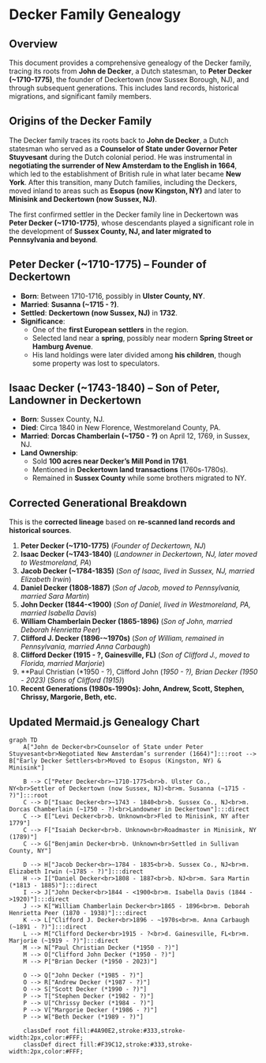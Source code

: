 # Decker Family Genealogy

## Overview
This document provides a comprehensive genealogy of the Decker family, tracing its roots from **John de Decker**, a Dutch statesman, to **Peter Decker (~1710-1775)**, the founder of Deckertown (now Sussex Borough, NJ), and through subsequent generations. This includes land records, historical migrations, and significant family members.

## **Origins of the Decker Family**
The Decker family traces its roots back to **John de Decker**, a Dutch statesman who served as a **Counselor of State under Governor Peter Stuyvesant** during the Dutch colonial period. He was instrumental in **negotiating the surrender of New Amsterdam to the English in 1664**, which led to the establishment of British rule in what later became **New York**. After this transition, many Dutch families, including the Deckers, moved inland to areas such as **Esopus (now Kingston, NY)** and later to **Minisink and Deckertown (now Sussex, NJ)**.

The first confirmed settler in the Decker family line in Deckertown was **Peter Decker (~1710-1775)**, whose descendants played a significant role in the development of **Sussex County, NJ, and later migrated to Pennsylvania and beyond**.

## **Peter Decker (~1710-1775) – Founder of Deckertown**
- **Born**: Between 1710-1716, possibly in **Ulster County, NY**.
- **Married**: **Susanna (~1715 - ?)**.
- **Settled**: **Deckertown (now Sussex, NJ)** in **1732**.
- **Significance**:
  - One of the **first European settlers** in the region.
  - Selected land near a **spring**, possibly near modern **Spring Street or Hamburg Avenue**.
  - His land holdings were later divided among **his children**, though some property was lost to speculators.
  
## **Isaac Decker (~1743-1840) – Son of Peter, Landowner in Deckertown**
- **Born**: Sussex County, NJ.
- **Died**: Circa 1840 in New Florence, Westmoreland County, PA.
- **Married**: **Dorcas Chamberlain (~1750 - ?)** on April 12, 1769, in Sussex, NJ.
- **Land Ownership**:
  - Sold **100 acres near Decker’s Mill Pond in 1761**.
  - Mentioned in **Deckertown land transactions** (1760s-1780s).
  - Remained in **Sussex County** while some brothers migrated to NY.

## **Corrected Generational Breakdown**
This is the **corrected lineage** based on **re-scanned land records and historical sources**.

1. **Peter Decker (~1710-1775)** (*Founder of Deckertown, NJ*)  
2. **Isaac Decker (~1743-1840)** (*Landowner in Deckertown, NJ, later moved to Westmoreland, PA*)  
3. **Jacob Decker (~1784-1835)** (*Son of Isaac, lived in Sussex, NJ, married Elizabeth Irwin*)  
4. **Daniel Decker (1808-1887)** (*Son of Jacob, moved to Pennsylvania, married Sara Martin*)  
5. **John Decker (1844-<1900)** (*Son of Daniel, lived in Westmoreland, PA, married Isabella Davis*)  
6. **William Chamberlain Decker (1865-1896)** (*Son of John, married Deborah Henrietta Peer*)  
7. **Clifford J. Decker (1896-~1970s)** (*Son of William, remained in Pennsylvania, married Anna Carbaugh*)  
8. **Clifford Decker (1915 - ?, Gainesville, FL)** (*Son of Clifford J., moved to Florida, married Marjorie*)  
9. **Paul Christian (*1950 - ?), Clifford John (*1950 - ?), Brian Decker (*1950 - 2023)** (*Sons of Clifford (1915)*)  
10. **Recent Generations (1980s-1990s): John, Andrew, Scott, Stephen, Chrissy, Margorie, Beth, etc.**  

## **Updated Mermaid.js Genealogy Chart**
```mermaid
graph TD
    A["John de Decker<br>Counselor of State under Peter Stuyvesant<br>Negotiated New Amsterdam’s surrender (1664)"]:::root --> B["Early Decker Settlers<br>Moved to Esopus (Kingston, NY) & Minisink"]

    B --> C["Peter Decker<br>~1710-1775<br>b. Ulster Co., NY<br>Settler of Deckertown (now Sussex, NJ)<br>m. Susanna (~1715 - ?)"]:::root 
    C --> D["Isaac Decker<br>~1743 - 1840<br>b. Sussex Co., NJ<br>m. Dorcas Chamberlain (~1750 - ?)<br>Landowner in Deckertown"]:::direct
    C --> E["Levi Decker<br>b. Unknown<br>Fled to Minisink, NY after 1779"]
    C --> F["Isaiah Decker<br>b. Unknown<br>Roadmaster in Minisink, NY (1789)"]
    C --> G["Benjamin Decker<br>b. Unknown<br>Settled in Sullivan County, NY"]
    
    D --> H["Jacob Decker<br>~1784 - 1835<br>b. Sussex Co., NJ<br>m. Elizabeth Irwin (~1785 - ?)"]:::direct
    H --> I["Daniel Decker<br>1808 - 1887<br>b. NJ<br>m. Sara Martin (*1813 - 1885)"]:::direct
    I --> J["John Decker<br>1844 - <1900<br>m. Isabella Davis (1844 - >1920)"]:::direct
    J --> K["William Chamberlain Decker<br>1865 - 1896<br>m. Deborah Henrietta Peer (1870 - 1938)"]:::direct
    K --> L["Clifford J. Decker<br>1896 - ~1970s<br>m. Anna Carbaugh (~1891 - ?)"]:::direct
    L --> M["Clifford Decker<br>1915 - ?<br>d. Gainesville, FL<br>m. Marjorie (~1919 - ?)"]:::direct
    M --> N["Paul Christian Decker (*1950 - ?)"]
    M --> O["Clifford John Decker (*1950 - ?)"]
    M --> P["Brian Decker (*1950 - 2023)"]

    O --> Q["John Decker (*1985 - ?)"]
    O --> R["Andrew Decker (*1987 - ?)"]
    O --> S["Scott Decker (*1990 - ?)"]
    P --> T["Stephen Decker (*1982 - ?)"]
    P --> U["Chrissy Decker (*1984 - ?)"]
    P --> V["Margorie Decker (*1986 - ?)"]
    P --> W["Beth Decker (*1989 - ?)"]

    classDef root fill:#4A90E2,stroke:#333,stroke-width:2px,color:#FFF;
    classDef direct fill:#F39C12,stroke:#333,stroke-width:2px,color:#FFF;
